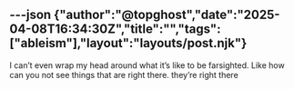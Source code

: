 ---json
{"author":"@topghost","date":"2025-04-08T16:34:30Z","title":"","tags":["ableism"],"layout":"layouts/post.njk"}
---
I can&#x2019;t even wrap my head around what it&#x2019;s like to be farsighted. Like how can you not see things that are right there. they&#x2019;re right there
